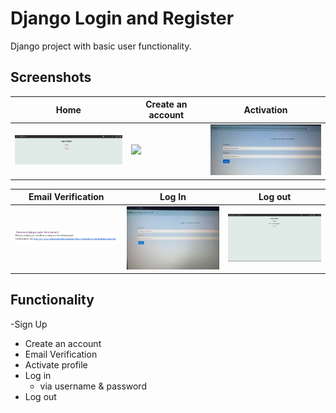 # Django Login and Register

Django project with basic user functionality.

## Screenshots

| Home | Create an account | Activation |
| -------|--------------|-----------------|
| <img src="./screenshots/home.png" width="200"> | <img src="./form.png" width="200"> | <img src="./screenshots/Activation.png" width="200"> |

| Email Verification | Log In | Log out |
| ---------------|------------------|-----------------|
| <img src="./screenshots/email.png" width="200"> | <img src="./screenshots/login.png" width="200"> | <img src="./screenshots/logout.png" width="200"> |

## Functionality
-Sign Up
- Create an account
- Email Verification
- Activate profile
- Log in
    - via username & password
- Log out



